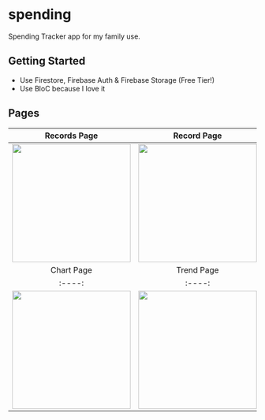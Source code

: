 # spending

Spending Tracker app for my family use.

## Getting Started

- Use Firestore, Firebase Auth & Firebase Storage (Free Tier!)
- Use BloC because I love it

## Pages
|Records Page|Record Page|Budget Page|
|:----:|:----:|:----:|
|<img src="https://github.com/jasontcs/SwiftCafe/blob/master/records.jpeg" width="240">|<img src="https://github.com/jasontcs/SwiftCafe/blob/master/record.jpeg" width="240">|<img src="https://github.com/jasontcs/SwiftCafe/blob/master/budget.jpeg" width="240">|
|Chart Page|Trend Page|Categories Page|
|:----:|:----:|:----:|
|<img src="https://github.com/jasontcs/SwiftCafe/blob/master/chart.jpeg" width="240">|<img src="https://github.com/jasontcs/SwiftCafe/blob/master/trend.jpeg" width="240">|<img src="https://github.com/jasontcs/SwiftCafe/blob/master/categories.jpeg" width="240">|